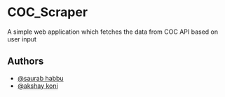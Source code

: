 
# COC_Scraper

A simple web application which fetches the data from COC API based on user input


## Authors

- [@saurab habbu](https://www.github.com/SaurabHabbu)
- [@akshay koni](https://www.github.com/akshaykoni174285)

